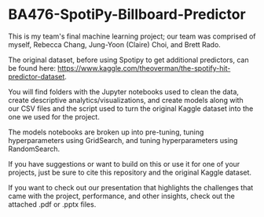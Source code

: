 # BA476-SpotiPy-Billboard-Predictor
This is my team's final machine learning project; our team was comprised of myself, Rebecca Chang, Jung-Yoon (Claire) Choi, and Brett Rado. 

The original dataset, before using Spotipy to get additional predictors, can be found here: 
https://www.kaggle.com/theoverman/the-spotify-hit-predictor-dataset.

You will find folders with the Jupyter notebooks used to clean the data, create descriptive analytics/visualizations, and create models
along with our CSV files and the script used to turn the original Kaggle dataset into the one we used for the project. 

The models notebooks are broken up into pre-tuning, tuning hyperparameters using GridSearch, and tuning hyperparameters using RandomSearch.

If you have suggestions or want to build on this or use it for one of your projects, just be sure to cite this repository and the original Kaggle dataset. 

If you want to check out our presentation that highlights the challenges that came with the project, performance, and other insights, check out the attached .pdf or .pptx files.
